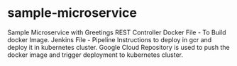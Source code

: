 # sample-microservice
Sample Microservice with Greetings REST Controller
Docker File - To Build docker Image.
Jenkins File - Pipeline Instructions to deploy in gcr and deploy it in kubernetes cluster.
Google Cloud Repository is used to push the docker image and trigger deployment to kubernetes cluster.
